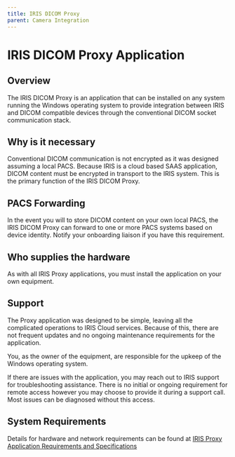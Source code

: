 ```yaml
---
title: IRIS DICOM Proxy
parent: Camera Integration
---
```



# IRIS DICOM Proxy Application

## Overview
The IRIS DICOM Proxy is an application that can be installed on any system running the Windows operating system to provide integration between IRIS and DICOM compatible devices through the conventional DICOM socket communication stack.  

## Why is it necessary
Conventional DICOM communication is not encrypted as it was designed assuming a local PACS.  Because IRIS is a cloud based SAAS application, DICOM content must be encrypted in transport to the IRIS system.  This is the primary function of the IRIS DICOM Proxy.

## PACS Forwarding
In the event you will to store DICOM content on your own local PACS, the IRIS DICOM Proxy can forward to one or more PACS systems based on device identity.  Notify your onboarding liaison if you have this requirement.  

## Who supplies the hardware
As with all IRIS Proxy applications, you must install the application on your own equipment.  

## Support
The Proxy application was designed to be simple, leaving all the complicated operations to IRIS Cloud services.  Because of this, there are not frequent updates and no ongoing maintenance requirements for the application.  

You, as the owner of the equipment, are responsible for the upkeep of the Windows operating system.  

If there are issues with the application, you may reach out to IRIS support for troubleshooting assistance.  There is no initial or ongoing requirement for remote access however you may choose to provide it during a support call.  Most issues can be diagnosed without this access.

## System Requirements
Details for hardware and network requirements can be found at [IRIS Proxy Application Requirements and Specifications](/docs/integration/EMRProxyReqAndSpecs/)